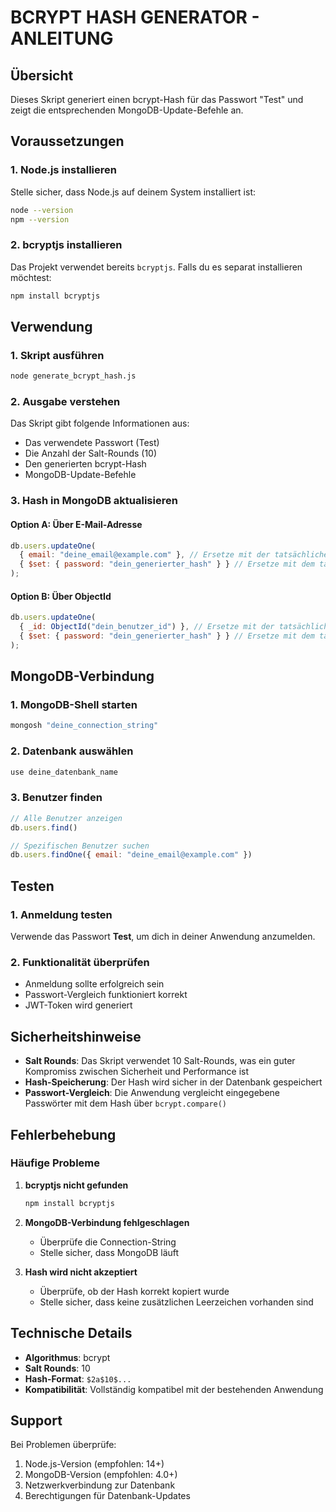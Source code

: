 # BCRYPT HASH GENERATOR - ANLEITUNG

## Übersicht
Dieses Skript generiert einen bcrypt-Hash für das Passwort "Test" und zeigt die entsprechenden MongoDB-Update-Befehle an.

## Voraussetzungen

### 1. Node.js installieren
Stelle sicher, dass Node.js auf deinem System installiert ist:
```bash
node --version
npm --version
```

### 2. bcryptjs installieren
Das Projekt verwendet bereits `bcryptjs`. Falls du es separat installieren möchtest:
```bash
npm install bcryptjs
```

## Verwendung

### 1. Skript ausführen
```bash
node generate_bcrypt_hash.js
```

### 2. Ausgabe verstehen
Das Skript gibt folgende Informationen aus:
- Das verwendete Passwort (Test)
- Die Anzahl der Salt-Rounds (10)
- Den generierten bcrypt-Hash
- MongoDB-Update-Befehle

### 3. Hash in MongoDB aktualisieren

#### Option A: Über E-Mail-Adresse
```javascript
db.users.updateOne(
  { email: "deine_email@example.com" }, // Ersetze mit der tatsächlichen E-Mail
  { $set: { password: "dein_generierter_hash" } } // Ersetze mit dem tatsächlichen Hash
);
```

#### Option B: Über ObjectId
```javascript
db.users.updateOne(
  { _id: ObjectId("dein_benutzer_id") }, // Ersetze mit der tatsächlichen Benutzer-ID
  { $set: { password: "dein_generierter_hash" } } // Ersetze mit dem tatsächlichen Hash
);
```

## MongoDB-Verbindung

### 1. MongoDB-Shell starten
```bash
mongosh "deine_connection_string"
```

### 2. Datenbank auswählen
```javascript
use deine_datenbank_name
```

### 3. Benutzer finden
```javascript
// Alle Benutzer anzeigen
db.users.find()

// Spezifischen Benutzer suchen
db.users.findOne({ email: "deine_email@example.com" })
```

## Testen

### 1. Anmeldung testen
Verwende das Passwort **Test**, um dich in deiner Anwendung anzumelden.

### 2. Funktionalität überprüfen
- Anmeldung sollte erfolgreich sein
- Passwort-Vergleich funktioniert korrekt
- JWT-Token wird generiert

## Sicherheitshinweise

- **Salt Rounds**: Das Skript verwendet 10 Salt-Rounds, was ein guter Kompromiss zwischen Sicherheit und Performance ist
- **Hash-Speicherung**: Der Hash wird sicher in der Datenbank gespeichert
- **Passwort-Vergleich**: Die Anwendung vergleicht eingegebene Passwörter mit dem Hash über `bcrypt.compare()`

## Fehlerbehebung

### Häufige Probleme

1. **bcryptjs nicht gefunden**
   ```bash
   npm install bcryptjs
   ```

2. **MongoDB-Verbindung fehlgeschlagen**
   - Überprüfe die Connection-String
   - Stelle sicher, dass MongoDB läuft

3. **Hash wird nicht akzeptiert**
   - Überprüfe, ob der Hash korrekt kopiert wurde
   - Stelle sicher, dass keine zusätzlichen Leerzeichen vorhanden sind

## Technische Details

- **Algorithmus**: bcrypt
- **Salt Rounds**: 10
- **Hash-Format**: `$2a$10$...`
- **Kompatibilität**: Vollständig kompatibel mit der bestehenden Anwendung

## Support

Bei Problemen überprüfe:
1. Node.js-Version (empfohlen: 14+)
2. MongoDB-Version (empfohlen: 4.0+)
3. Netzwerkverbindung zur Datenbank
4. Berechtigungen für Datenbank-Updates
